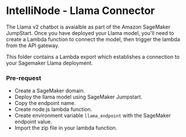 # IntelliNode - Llama Connector

The Llama v2 chatbot is avaialble as part of the Amazon SageMaker JumpStart. Once you have deployed your Llama model, you'll need to create a Lambda function to connect the model, then trigger the lambda from the API gateway.

This folder contains a Lambda export which establishes a connection to your Sagemaker Llama deployment.

### Pre-request
- Create a SageMaker domain.
- Deploy the llama model using SageMaker Jumpstart.
- Copy the endpoint name.
- Create node.js lambda function.
- Create environment variable `llama_endpoint` with the SageMaker endpoint value.
- Import the zip file in your lambda function.
